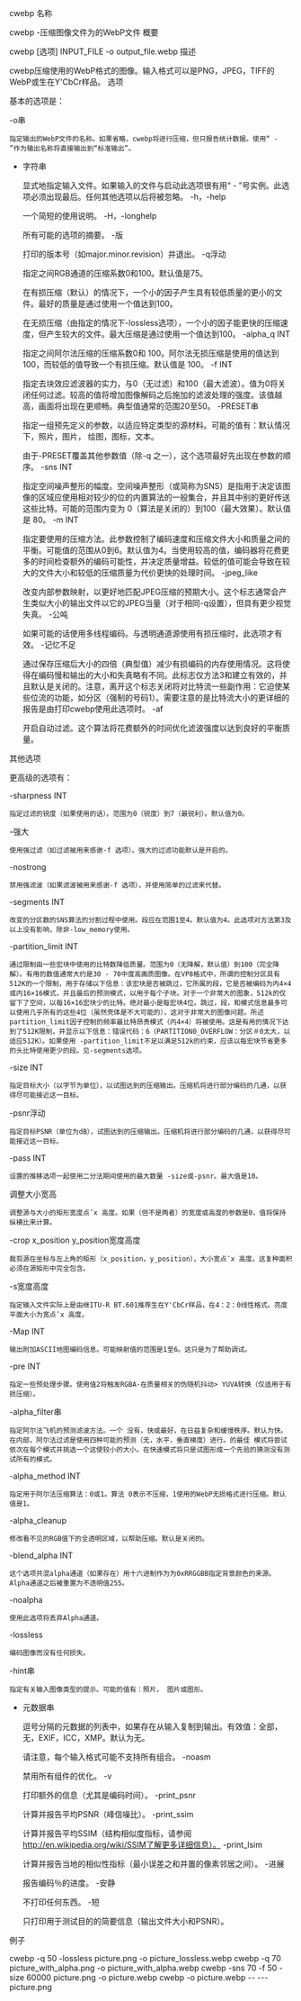 cwebp
名称

cwebp -压缩图像文件为的WebP文件
概要

cwebp [选项] INPUT_FILE -o output_file.webp
描述

cwebp压缩使用的WebP格式的图像。输入格式可以是PNG，JPEG，TIFF的WebP或生在Y'CbCr样品。
选项

基本的选项是：

-o串

    指定输出的WebP文件的名称。如果省略，cwebp将进行压缩，但只报告统计数据。使用“ - ”作为输出名称将直接输出到“标准输出”。
- 字符串

    显式地指定输入文件。如果输入的文件与启动此选项很有用“ - ”号实例。此选项必须出现最后。任何其他选项以后将被忽略。
-h，-help

    一个简短的使用说明。
-H，-longhelp

    所有可能的选项的摘要。
-版

    打印的版本号（如major.minor.revision）并退出。
-q浮动

    指定之间RGB通道的压缩系数0和100。默认值是75。

    在有损压缩（默认）的情况下，一个小的因子产生具有较低质量的更小的文件。最好的质量是通过使用一个值达到100。

    在无损压缩（由指定的情况下-lossless选项），一个小的因子能更快的压缩速度，但产生较大的文件。最大压缩是通过使用一个值达到100。
-alpha_q INT

    指定之间阿尔法压缩的压缩系数0和 100。阿尔法无损压缩是使用的值达到100，而较低的值导致一个有损压缩。默认值是 100。
-f INT

    指定去块效应滤波器的实力，与0（无过滤）和100（最大滤波）。值为0将关闭任何过滤。较高的值将增加图像解码之后施加的滤波处理的强度。该值越高，画面将出现在更顺畅。典型值通常的范围20至50。
-PRESET串

    指定一组预先定义的参数，以适应特定类型的源材料。可能的值有：默认情况下，照片，图片， 绘图，图标，文本。

    由于-PRESET覆盖其他参数值（除-q 之一），这个选项最好先出现在参数的顺序。
-sns INT

    指定空间噪声整形的幅度。空间噪声整形（或简称为SNS）是指用于决定该图像的区域应使用相对较少的位的内置算法的一般集合，并且其中别的更好传送这些比特。可能的范围内变为 0（算法是关闭的）到100（最大效果）。默认值是 80。
-m INT

    指定要使用的压缩方法。此参数控制了编码速度和压缩文件大小和质量之间的平衡。可能值的范围从0到6。默认值为4。当使用较高的值，编码器将花费更多的时间检查额外的编码可能性，并决定质量增益。较低的值可能会导致在较大的文件大小和较低的压缩质量为代价更快的处理时间。
-jpeg_like

    改变内部参数映射，以更好地匹配JPEG压缩的预期大小。这个标志通常会产生类似大小的输出文件以它的JPEG当量（对于相同-q设置），但具有更少视觉失真。
-公吨

    如果可能的话使用多线程编码。与透明通道源使用有损压缩时，此选项才有效。
-记忆不足

    通过保存压缩后大小的四倍（典型值）减少有损编码的内存使用情况。这将使得在编码慢和输出的大小和失真略有不同。此标志仅方法3和建立有效的，并且默认是关闭的。注意，离开这个标志关闭将对比特流一些副作用：它迫使某些位流的功能，如分区（强制的号码1）。需要注意的是比特流大小的更详细的报告是由打印cwebp使用此选项时。
-af

    开启自动过滤。这个算法将花费额外的时间优化滤波强度以达到良好的平衡质量。

其他选项

更高级的选项有：

-sharpness INT

    指定过滤的锐度（如果使用的话）。范围为0（锐度）到7（最锐利）。默认值为0。
-强大

    使用强过滤（如过滤被用来感谢-f 选项）。强大的过滤功能默认是开启的。
-nostrong

    禁用强滤波（如果滤波被用来感谢-f 选项），并使用简单的过滤来代替。
-segments INT

    改变的分区数的SNS算法的分割过程中使用。段应在范围1至4。默认值为4。此选项对方法第3及以上没有影响，除非-low_memory使用。
-partition_limit INT

    通过限制由一些宏块中使用的比特数降低质量。范围为0（无降解，默认值）到100（完全降解）。有用的数值通常大约是30 - 70中度高画质图像。在VP8格式中，所谓的控制分区具有512K的一个限制，用于存储以下信息：该宏块是否被跳过，它所属的段，它是否被编码为内4×4或内16×16模式，并且最后的预测模式，以用于每个子块。对于一个非常大的图象，512k的仅留下了空间，以每16×16宏块少的比特。绝对最小是每宏块4位。跳过，段，和模式信息最多可以使用几乎所有的这些4位（虽然壳体是不大可能的），这对于非常大的图像问题。所述partition_limit因子控制的频率最比特昂贵模式（内4×4）将被使用。这是有用的情况下达到了512K限制，并显示以下信息：错误代码：6（PARTITION0_OVERFLOW：分区＃0太大，以适应512K）。如果使用 -partition_limit不足以满足512k的约束，应该以每宏块节省更多的头比特使用更少的段。见-segments选项。
-size INT

    指定目标大小（以字节为单位），以试图达到的压缩输出。压缩机将进行部分编码的几通，以获得尽可能接近这一目标。
-psnr浮动

    指定目标PSNR（单位为dB），试图达到的压缩输出。压缩机将进行部分编码的几通，以获得尽可能接近这一目标。
-pass INT

    设置的推移选项一起使用二分法期间使用的最大数量 -size或-psnr。最大值是10。
调整大小宽高

    调整源与大小的矩形宽度点¯x 高度。如果（但不是两者）的宽度或高度的参数是0，值将保持纵横比来计算。
-crop x_position y_position宽度高度

    裁剪源在坐标与左上角的矩形（x_position，y_position），大小宽点¯x 高度。这复种面积必须在源矩形中完全包含。
-s宽度高度

    指定输入文件实际上是由继ITU-R BT.601推荐生在Y'CbCr样品，在4：2：0线性格式。亮度平面大小为宽点¯x 高度。
-Map INT

    输出附加ASCII地图编码信息。可能映射值的范围是1至6。这只是为了帮助调试。
-pre INT

    指定一些预处理步骤。使用值2将触发RGBA-在质量相关的伪随机抖动> YUVA转换（仅适用于有损压缩）。
-alpha_filter串

    指定阿尔法飞机的预测滤波方法。一个 没有，快或最好，在日益复杂和缓慢秩序。默认为快。在内部，阿尔法过滤是使用四种可能的预测（无，水平，垂直梯度）进行。的最佳 模式将尝试依次在每个模式并挑选一个这使较小的大小。在快速模式将只是试图形成一个先验的猜测没有测试所有的模式。
-alpha_method INT

    指定用于阿尔法压缩算法：0或1。算法 0表示不压缩，1使用的WebP无损格式进行压缩。默认值是1。
-alpha_cleanup

    修改看不见的RGB值下的全透明区域，以帮助压缩。默认是关闭的。
-blend_alpha INT

    这个选项共混alpha通道（如果存在）用十六进制作为为0xRRGGBB指定背景颜色的来源。Alpha通道之后被重置为不透明值255。
-noalpha

    使用此选项将丢弃Alpha通道。
-lossless

    编码图像而没有任何损失。
-hint串

    指定有关输入图像类型的提示。可能的值有：照片， 图片或图形。
- 元数据串

    逗号分隔的元数据的列表中，如果存在从输入复制到输出。有效值：全部，无，EXIF，ICC，XMP。默认为无。

    请注意，每个输入格式可能不支持所有组合。
-noasm

    禁用所有组件的优化。
-v

    打印额外的信息（尤其是编码时间）。
-print_psnr

    计算并报告平均PSNR（峰信噪比）。
-print_ssim

    计算并报告平均SSIM（结构相似度指标，请参阅 http://en.wikipedia.org/wiki/SSIM了解更多详细信息）。
-print_lsim

    计算并报告当地的相似性指标（最小误差之和并置的像素邻居之间）。
-进展

    报告编码％的进度。
-安静

    不打印任何东西。
-短

    只打印用于测试目的的简要信息（输出文件大小和PSNR）。

例子

cwebp -q 50 -lossless picture.png -o picture_lossless.webp
cwebp -q 70 picture_with_alpha.png -o picture_with_alpha.webp
cwebp -sns 70 -f 50 -size 60000 picture.png -o picture.webp
cwebp -o picture.webp -- ---picture.png



